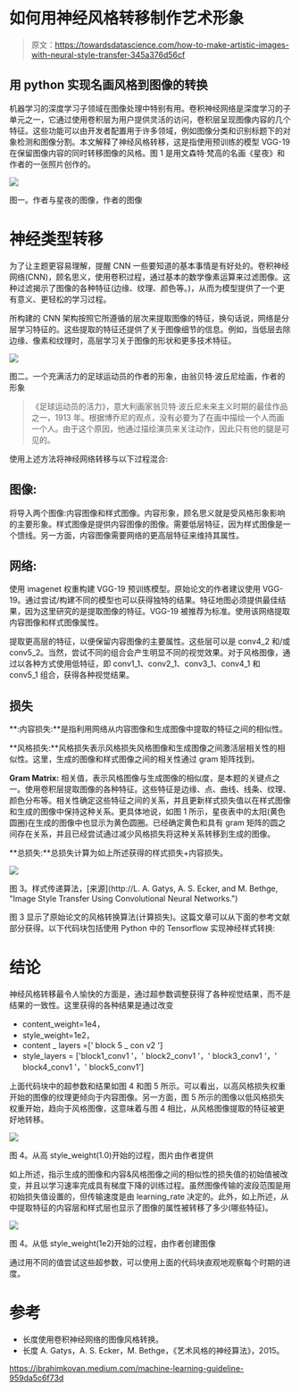 # 如何用神经风格转移制作艺术形象

> 原文：<https://towardsdatascience.com/how-to-make-artistic-images-with-neural-style-transfer-345a376d56cf>

## 用 python 实现名画风格到图像的转换

机器学习的深度学习子领域在图像处理中特别有用。卷积神经网络是深度学习的子单元之一，它通过使用卷积层为用户提供灵活的访问，卷积层呈现图像内容的几个特征。这些功能可以由开发者配置用于许多领域，例如图像分类和识别标题下的对象检测和图像分割。本文解释了神经风格转移，这是指使用预训练的模型 VGG-19 在保留图像内容的同时转移图像的风格。图 1 是用文森特·梵高的名画《星夜》和作者的一张照片创作的。

![](img/5ce54b49dcaf964f97dc75c422861a14.png)

图一。作者与星夜的图像，作者的图像

# 神经类型转移

为了让主题更容易理解，提醒 CNN 一些要知道的基本事情是有好处的。卷积神经网络(CNN)，顾名思义，使用卷积过程，通过基本的数学像素运算来过滤图像。这种过滤揭示了图像的各种特征(边缘、纹理、颜色等。)，从而为模型提供了一个更有意义、更轻松的学习过程。

所构建的 CNN 架构按照它所遵循的层次来提取图像的特征，换句话说，网络是分层学习特征的。这些提取的特征还提供了关于图像细节的信息。例如，当低层去除边缘、像素和纹理时，高层学习关于图像的形状和更多技术特征。

![](img/b9f42eff247a484100dcaff6865277a4.png)

图二。一个充满活力的足球运动员的作者的形象，由翁贝特·波丘尼绘画，作者的形象

> 《足球运动员的活力》，意大利画家翁贝特·波丘尼未来主义时期的最佳作品之一，1913 年。根据博乔尼的观点，没有必要为了在画中描绘一个人而画一个人。由于这个原因，他通过描绘演员来关注动作，因此只有他的腿是可见的。

使用上述方法将神经网络转移与以下过程混合:

## **图像:**

将导入两个图像:内容图像和样式图像。内容形象，顾名思义就是受风格形象影响的主要形象。样式图像是提供内容图像的图像。需要低层特征，因为样式图像是一个馈线。另一方面，内容图像需要网络的更高层特征来维持其属性。

## **网络:**

使用 imagenet 权重构建 VGG-19 预训练模型。原始论文的作者建议使用 VGG-19。通过尝试/构建不同的模型也可以获得独特的结果。特征地图必须提供最佳结果，因为这里研究的是提取图像的特征。VGG-19 被推荐为标准。使用该网络提取内容图像和样式图像属性。

提取更高层的特征，以便保留内容图像的主要属性。这些层可以是 conv4_2 和/或 conv5_2。当然，尝试不同的组合会产生明显不同的视觉效果。对于风格图像，通过以各种方式使用低特征，即 conv1_1、conv2_1、conv3_1、conv4_1 和 conv5_1 组合，获得各种视觉结果。

## **损失**

**:内容损失:**是指利用网络从内容图像和生成图像中提取的特征之间的相似性。

**风格损失:**风格损失表示风格损失风格图像和生成图像之间激活层相关性的相似性。这里，生成的图像和样式图像之间的相关性通过 gram 矩阵找到。

**Gram Matrix:** 相关值，表示风格图像与生成图像的相似度，是本题的关键点之一。使用卷积层提取图像的各种特征。这些特征是边缘、点、曲线、线条、纹理、颜色分布等。相关性确定这些特征之间的关系，并且更新样式损失值以在样式图像和生成的图像中保持这种关系。更具体地说，如图 1 所示，星夜表中的太阳(黄色圆圈)在生成的图像中也显示为黄色圆圈。已经确定黄色和具有 gram 矩阵的圆之间存在关系，并且已经尝试通过减少风格损失将这种关系转移到生成的图像。

**总损失:**总损失计算为如上所述获得的样式损失+内容损失。

![](img/951816e7c94552835c111c6690fbe293.png)

图 3。样式传递算法，[来源](http://L. A. Gatys, A. S. Ecker, and M. Bethge, "Image Style Transfer Using Convolutional Neural Networks.")

图 3 显示了原始论文的风格转换算法(计算损失)。这篇文章可以从下面的参考文献部分获得。以下代码块包括使用 Python 中的 Tensorflow 实现神经样式转换:

# 结论

神经风格转移最令人愉快的方面是，通过超参数调整获得了各种视觉结果，而不是结果的一致性。这里获得的各种结果是通过改变

*   content_weight=1e4，
*   style_weight=1e2，
*   content _ layers =[' block 5 _ con v2 ']
*   style_layers = ['block1_conv1 '，' block2_conv1 '，' block3_conv1 '，' block4_conv1 '，' block5_conv1']

上面代码块中的超参数和结果如图 4 和图 5 所示。可以看出，以高风格损失权重开始的图像的纹理更倾向于内容图像。另一方面，图 5 所示的图像以低风格损失权重开始，趋向于风格图像，这意味着与图 4 相比，从风格图像提取的特征被更好地转移。

![](img/7d0ba9f96da1e177f57760ee11f883ba.png)

图 4。从高 style_weight(1.0)开始的过程，图片由作者提供

如上所述，指示生成的图像和内容&风格图像之间的相似性的损失值的初始值被改变，并且以学习速率完成具有梯度下降的训练过程。虽然图像传输的波段范围是用初始损失值设置的，但传输速度是由 learning_rate 决定的。此外，如上所述，从中提取特征的内容层和样式层也显示了图像的属性被转移了多少(哪些特征)。

![](img/8d714e905c4d744067388c659337387a.png)

图 4。从低 style_weight(1e2)开始的过程，由作者创建图像

通过用不同的值尝试这些超参数，可以使用上面的代码块直观地观察每个时期的进度。

# 参考

*   长度使用卷积神经网络的图像风格转换。
*   长度 A. Gatys，A. S. Ecker，M. Bethge，《艺术风格的神经算法》，2015。

<https://ibrahimkovan.medium.com/machine-learning-guideline-959da5c6f73d> 